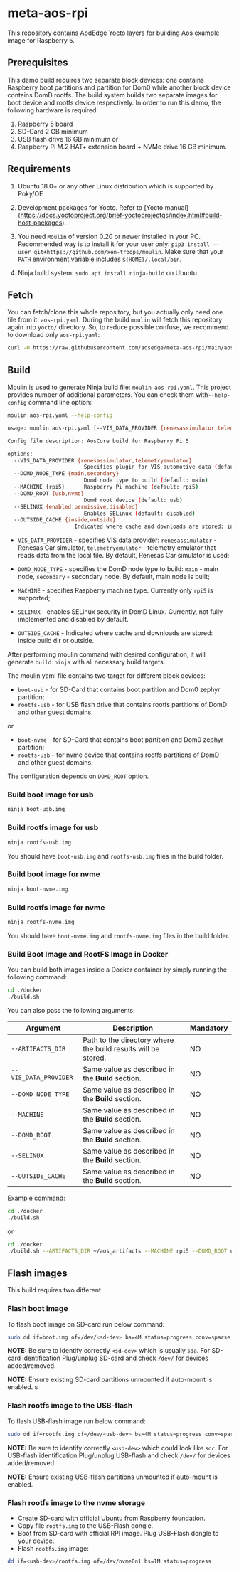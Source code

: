 # meta-aos-rpi

This repository contains AodEdge Yocto layers for building Aos example image for Raspberry 5.

## Prerequisites

This demo build requires two separate block devices: one contains Raspberry boot partitions and partition for Dom0
while another block device contains DomD rootfs. The build system builds two separate images for boot device and rootfs
device respectively. In order to run this demo, the following hardware is required:

1. Raspberry 5 board
2. SD-Card 2 GB minimum
3. USB flash drive 16 GB minimum
or
4. Raspberry Pi M.2 HAT+ extension board + NVMe drive 16 GB minimum.

## Requirements

1. Ubuntu 18.0+ or any other Linux distribution which is supported by Poky/OE

2. Development packages for Yocto. Refer to [Yocto manual]
   (<https://docs.yoctoproject.org/brief-yoctoprojectqs/index.html#build-host-packages>).

3. You need `Moulin` of version 0.20 or newer installed in your PC. Recommended way is to install it for your user only:
   `pip3 install --user git+https://github.com/xen-troops/moulin`. Make sure that your `PATH` environment variable
    includes `${HOME}/.local/bin`.

4. Ninja build system: `sudo apt install ninja-build` on Ubuntu

## Fetch

You can fetch/clone this whole repository, but you actually only need one file from it: `aos-rpi.yaml`.
During the build `moulin` will fetch this repository again into `yocto/` directory. So, to reduce possible confuse,
we recommend to download only `aos-rpi.yaml`:

```sh
curl -O https://raw.githubusercontent.com/aosedge/meta-aos-rpi/main/aos-rpi.yaml
```

## Build

Moulin is used to generate Ninja build file: `moulin aos-rpi.yaml`. This project provides number of additional
parameters. You can check them with`--help-config` command line option:

```sh
moulin aos-rpi.yaml --help-config

usage: moulin aos-rpi.yaml [--VIS_DATA_PROVIDER {renesassimulator,telemetryemulator}] [--DOMD_NODE_TYPE {main,secondary}] [--MACHINE {rpi5}] [--DOMD_ROOT {usb,nvme}] [--SELINUX {enabled,permessive,disabled}]

Config file description: AosCore build for Raspberry Pi 5

options:
  --VIS_DATA_PROVIDER {renesassimulator,telemetryemulator}
                        Specifies plugin for VIS automotive data (default: renesassimulator)
  --DOMD_NODE_TYPE {main,secondary}
                        Domd node type to build (default: main)
  --MACHINE {rpi5}      Raspberry Pi machine (default: rpi5)
  --DOMD_ROOT {usb,nvme}
                        Domd root device (default: usb)
  --SELINUX {enabled,permissive,disabled}
                        Enables SELinux (default: disabled)
  --OUTSIDE_CACHE {inside,outside}
                     Indicated where cache and downloads are stored: inside build dir or outside. (default: inside)
```

* `VIS_DATA_PROVIDER` - specifies VIS data provider: `renesassimulator` - Renesas Car simulator, `telemetryemulator` -
telemetry emulator that reads data from the local file. By default, Renesas Car simulator is used;

* `DOMD_NODE_TYPE` - specifies the DomD node type to build: `main` - main node, `secondary` - secondary node. By default,
main node is built;

* `MACHINE` - specifies Raspberry machine type. Currently only `rpi5` is supported;

* `SELINUX` - enables SELinux security in DomD Linux. Currently, not fully implemented and disabled by default.

* `OUTSIDE_CACHE` - Indicated where cache and downloads are stored: inside build dir or outside.

After performing moulin command with desired configuration, it will generate `build.ninja` with all necessary build
targets.

The moulin yaml file contains two target for different block devices:

* `boot-usb` - for SD-Card that contains boot partition and Dom0 zephyr partition;
* `rootfs-usb` - for USB flash drive  that contains rootfs partitions of DomD and other guest domains.

or

* `boot-nvme` - for SD-Card that contains boot partition and Dom0 zephyr partition;
* `rootfs-usb` - for nvme device that contains rootfs partitions of DomD and other guest domains.

The configuration depends on `DOMD_ROOT` option.

### Build boot image for usb

```sh
ninja boot-usb.img
```

### Build rootfs image for usb

```sh
ninja rootfs-usb.img
```

You should have `boot-usb.img` and `rootfs-usb.img` files in the build folder.

### Build boot image for nvme

```sh
ninja boot-nvme.img
```

### Build rootfs image for nvme

```sh
ninja rootfs-nvme.img
```

You should have `boot-nvme.img` and `rootfs-nvme.img` files in the build folder.

### Build Boot Image and RootFS Image in Docker

You can build both images inside a Docker container by simply running the following command:

```sh
cd ./docker
./build.sh
```

You can also pass the following arguments:

| Argument             | Description |Mandatory|
|----------------------|-------------|---------|
| `--ARTIFACTS_DIR`       | Path to the directory where the build results will be stored. |NO|
| `--VIS_DATA_PROVIDER`   | Same value as described in the **Build** section. |NO|
| `--DOMD_NODE_TYPE`      | Same value as described in the **Build** section. |NO|
| `--MACHINE`             | Same value as described in the **Build** section. |NO|
| `--DOMD_ROOT`           | Same value as described in the **Build** section. |NO|
| `--SELINUX`             | Same value as described in the **Build** section. |NO|
| `--OUTSIDE_CACHE`       | Same value as described in the **Build** section. |NO|

Example command:

```sh
cd ./docker
./build.sh
```

or

```sh
cd ./docker
./build.sh --ARTIFACTS_DIR ~/aos_artifacts --MACHINE rpi5 --DOMD_ROOT usb
```

## Flash images

This build requires two different

### Flash boot image

To flash boot image on SD-card run below command:

```sh
sudo dd if=boot.img of=/dev/<sd-dev> bs=4M status=progress conv=sparse
```

**NOTE:** Be sure to identify correctly `<sd-dev>` which is usually `sda`. For SD-card identification
Plug/unplug SD-card and check `/dev/` for devices added/removed.

**NOTE:** Ensure existing SD-card partitions unmounted if auto-mount is enabled.
s

### Flash rootfs image to the USB-flash

To flash USB-flash image run below command:

```sh
sudo dd if=rootfs.img of=/dev/<usb-dev> bs=4M status=progress conv=sparse
```

**NOTE:** Be sure to identify correctly `<usb-dev>` which could look like `sdc`.
For USB-flash identification Plug/unplug USB-flash and check `/dev/` for devices added/removed.

**NOTE:** Ensure existing USB-flash partitions unmounted if auto-mount is enabled.

### Flash rootfs image to the nvme storage

* Create SD-card with official Ubuntu from Raspberry foundation.
* Copy file `rootfs.img` to the USB-Flash dongle.
* Boot from SD-card with official RPI image. Plug USB-Flash dongle to your device.
* Flash `rootfs.img` image:

```sh
dd if=<usb-dev>/rootfs.img of=/dev/nvme0n1 bs=1M status=progress
```
